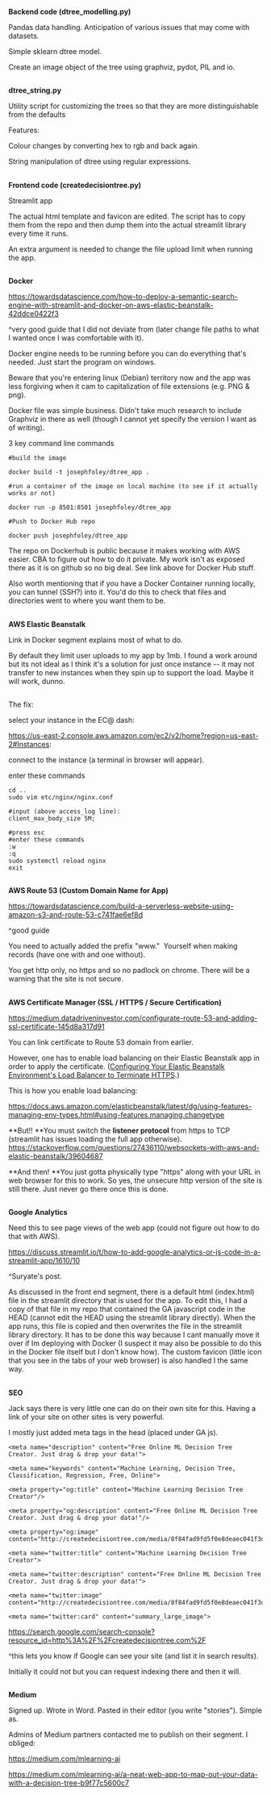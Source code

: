 **Backend code (dtree_modelling.py)**

Pandas data handling. Anticipation of various issues that may come with datasets.

Simple sklearn dtree model.

Create an image object of the tree using graphviz, pydot, PIL and io.  
## 

**dtree_string.py**

Utility script for customizing the trees so that they are more distinguishable from the defaults

Features:

Colour changes by converting hex to rgb and back again.

String manipulation of dtree using regular expressions.
## 

**Frontend code (createdecisiontree.py)**

Streamlit app

The actual html template and favicon are edited. The script has to copy them from the repo and then dump them into the actual streamlit library every time it runs.

An extra argument is needed to change the file upload limit when running the app.
## 

**Docker**

<https://towardsdatascience.com/how-to-deploy-a-semantic-search-engine-with-streamlit-and-docker-on-aws-elastic-beanstalk-42ddce0422f3>

^very good guide that I did not deviate from (later change file paths to what I wanted once I was comfortable with it).

Docker engine needs to be running before you can do everything that's needed. Just start the program on windows.

Beware that you're entering linux (Debian) territory now and the app was less forgiving when it cam to capitalization of file extensions (e.g. PNG & png).

Docker file was simple business. Didn't take much research to include Graphviz in there as well (though I cannot yet specify the version I want as of writing).

3 key command line commands

    #build the image
    
    docker build -t josephfoley/dtree_app .
    
    #run a container of the image on local machine (to see if it actually works or not)
    
    docker run -p 8501:8501 josephfoley/dtree_app
    
    #Push to Docker Hub repo
    
    docker push josephfoley/dtree_app

The repo on Dockerhub is public because it makes working with AWS easier. CBA to figure out how to do it private. My work isn't as exposed there as it is on github so no big deal. See link above for Docker Hub stuff.

Also worth mentioning that if you have a Docker Container running locally, you can tunnel (SSH?) into it. You'd do this to check that files and directories went to where you want them to be.

## 
**AWS Elastic Beanstalk**

Link in Docker segment explains most of what to do.

By default they limit user uploads to my app by 1mb. I found a work around but its not ideal as I think it's a solution for just once instance -- it may not transfer to new instances when they spin up to support the load. Maybe it will work, dunno.

## 
The fix:


select your instance in the EC@ dash:

https://us-east-2.console.aws.amazon.com/ec2/v2/home?region=us-east-2#Instances:

connect to the instance (a terminal in browser will appear).

enter these commands


    cd ..
    sudo vim etc/nginx/nginx.conf
    
    #input (above access_log line):
    client_max_body_size 5M;

    #press esc
    #enter these commands
    :w
    :q
    sudo systemctl reload nginx
    exit
## 

**AWS Route 53 (Custom Domain Name for App)**

<https://towardsdatascience.com/build-a-serverless-website-using-amazon-s3-and-route-53-c741fae6ef8d>

^good guide

You need to actually added the prefix "www."  Yourself when making records (have one with and one without).

You get http only, no https and so no padlock on chrome. There will be a warning that the site is not secure.

## 
**AWS Certificate Manager (SSL / HTTPS / Secure Certification)**

<https://medium.datadriveninvestor.com/configurate-route-53-and-adding-ssl-certificate-145d8a317d91>

You can link certificate to Route 53 domain from earlier.

However, one has to enable load balancing on their Elastic Beanstalk app in order to apply the certificate. ([Configuring Your Elastic Beanstalk Environment's Load Balancer to Terminate HTTPS](https://docs.aws.amazon.com/elasticbeanstalk/latest/dg/configuring-https-elb.html).)

This is how you enable load balancing:

<https://docs.aws.amazon.com/elasticbeanstalk/latest/dg/using-features-managing-env-types.html#using-features.managing.changetype>

**But!! **You must switch the **listener protocol** from https to TCP (streamlit has issues loading the full app otherwise). <https://stackoverflow.com/questions/27436110/websockets-with-aws-and-elastic-beanstalk/39604687>

**And then! **You just gotta physically type "https" along with your URL in web browser for this to work. So yes, the unsecure http version of the site is still there. Just never go there once this is done.
## 
**Google Analytics**

Need this to see page views of the web app (could not figure out how to do that with AWS).

<https://discuss.streamlit.io/t/how-to-add-google-analytics-or-js-code-in-a-streamlit-app/1610/10>

^Suryate's post.

As discussed in the front end segment, there is a default html (index.html) file in the streamlit directory that is used for the app. To edit this, I had a copy of that file in my repo that contained the GA javascript code in the HEAD (cannot edit the HEAD using the streamlit library directly). When the app runs, this file is copied and then overwrites the file in the streamlit library directory. It has to be done this way because I cant manually move it over if Im deploying with Docker (I suspect it may also be possible to do this in the Docker file itself but I don't know how). The custom favicon (little icon that you see in the tabs of your web browser) is also handled I the same way.

## 
**SEO**

Jack says there is very little one can do on their own site for this. Having a link of your site on other sites is very powerful.

I mostly just added meta tags in the head (placed under GA js).



    <meta name="description" content="Free Online ML Decision Tree Creator. Just drag & drop your data!">
    
    <meta name="keywords" content="Machine Learning, Decision Tree, Classification, Regression, Free, Online">
    
    <meta property="og:title" content="Machine Learning Decision Tree Creator"/>
    
    <meta property="og:description" content="Free Online ML Decision Tree Creator. Just drag & drop your data!"/>
    
    <meta property="og:image" content="http://createdecisiontree.com/media/8f84fad9fd5f0e8deaec041f3d689c2ec83aa8469b21d8a8ad5de50d.png"/>
    
    <meta name="twitter:title" content="Machine Learning Decision Tree Creator">
    
    <meta name="twitter:description" content="Free Online ML Decision Tree Creator. Just drag & drop your data!">
    
    <meta name="twitter:image" content="http://createdecisiontree.com/media/8f84fad9fd5f0e8deaec041f3d689c2ec83aa8469b21d8a8ad5de50d.png">
    
    <meta name="twitter:card" content="summary_large_image">


<https://search.google.com/search-console?resource_id=http%3A%2F%2Fcreatedecisiontree.com%2F>

^this lets you know if Google can see your site (and list it in search results).

Initially it could not but you can request indexing there and then it will.
## 

**Medium**

Signed up. Wrote in Word. Pasted in their editor (you write "stories"). Simple as.

Admins of Medium partners contacted me to publish on their segment. I obliged:

<https://medium.com/mlearning-ai>

<https://medium.com/mlearning-ai/a-neat-web-app-to-map-out-your-data-with-a-decision-tree-b9f77c5600c7>